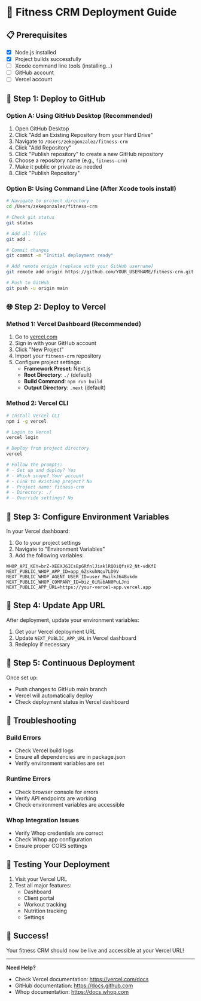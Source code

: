 # 🚀 Fitness CRM Deployment Guide

## 📋 Prerequisites
- [x] Node.js installed
- [x] Project builds successfully
- [ ] Xcode command line tools (installing...)
- [ ] GitHub account
- [ ] Vercel account

## 🔧 Step 1: Deploy to GitHub

### Option A: Using GitHub Desktop (Recommended)
1. Open GitHub Desktop
2. Click "Add an Existing Repository from your Hard Drive"
3. Navigate to `/Users/zekegonzalez/fitness-crm`
4. Click "Add Repository"
5. Click "Publish repository" to create a new GitHub repository
6. Choose a repository name (e.g., `fitness-crm`)
7. Make it public or private as needed
8. Click "Publish Repository"

### Option B: Using Command Line (After Xcode tools install)
```bash
# Navigate to project directory
cd /Users/zekegonzalez/fitness-crm

# Check git status
git status

# Add all files
git add .

# Commit changes
git commit -m "Initial deployment ready"

# Add remote origin (replace with your GitHub username)
git remote add origin https://github.com/YOUR_USERNAME/fitness-crm.git

# Push to GitHub
git push -u origin main
```

## 🌐 Step 2: Deploy to Vercel

### Method 1: Vercel Dashboard (Recommended)
1. Go to [vercel.com](https://vercel.com)
2. Sign in with your GitHub account
3. Click "New Project"
4. Import your `fitness-crm` repository
5. Configure project settings:
   - **Framework Preset**: Next.js
   - **Root Directory**: `./` (default)
   - **Build Command**: `npm run build`
   - **Output Directory**: `.next` (default)

### Method 2: Vercel CLI
```bash
# Install Vercel CLI
npm i -g vercel

# Login to Vercel
vercel login

# Deploy from project directory
vercel

# Follow the prompts:
# - Set up and deploy? Yes
# - Which scope? Your account
# - Link to existing project? No
# - Project name: fitness-crm
# - Directory: ./
# - Override settings? No
```

## 🔐 Step 3: Configure Environment Variables

In your Vercel dashboard:
1. Go to your project settings
2. Navigate to "Environment Variables"
3. Add the following variables:

```
WHOP_API_KEY=brZ-XEEXJ6ICsEpGRfnlJiaklRQ0iQfsH2_Nt-vdKfI
NEXT_PUBLIC_WHOP_APP_ID=app_6ZskuhNqu7LD9V
NEXT_PUBLIC_WHOP_AGENT_USER_ID=user_MwilkJ64Bvkdo
NEXT_PUBLIC_WHOP_COMPANY_ID=biz_0iRabAN0PuLJni
NEXT_PUBLIC_APP_URL=https://your-vercel-app.vercel.app
```

## 🎯 Step 4: Update App URL

After deployment, update your environment variables:
1. Get your Vercel deployment URL
2. Update `NEXT_PUBLIC_APP_URL` in Vercel dashboard
3. Redeploy if necessary

## 🔄 Step 5: Continuous Deployment

Once set up:
- Push changes to GitHub main branch
- Vercel will automatically deploy
- Check deployment status in Vercel dashboard

## 🐛 Troubleshooting

### Build Errors
- Check Vercel build logs
- Ensure all dependencies are in package.json
- Verify environment variables are set

### Runtime Errors
- Check browser console for errors
- Verify API endpoints are working
- Check environment variables are accessible

### Whop Integration Issues
- Verify Whop credentials are correct
- Check Whop app configuration
- Ensure proper CORS settings

## 📱 Testing Your Deployment

1. Visit your Vercel URL
2. Test all major features:
   - Dashboard
   - Client portal
   - Workout tracking
   - Nutrition tracking
   - Settings

## 🎉 Success!

Your fitness CRM should now be live and accessible at your Vercel URL!

---

**Need Help?**
- Check Vercel documentation: https://vercel.com/docs
- GitHub documentation: https://docs.github.com
- Whop documentation: https://docs.whop.com



